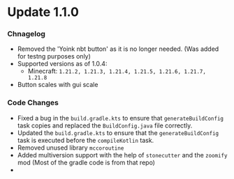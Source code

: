 # Update 1.1.0

### Chnagelog
- Removed the 'Yoink nbt button' as it is no longer needed. (Was added for testng purposes only)
- Supported versions as of 1.0.4:
  - Minecraft: `1.21.2, 1.21.3, 1.21.4, 1.21.5, 1.21.6, 1.21.7, 1.21.8`
- Button scales with gui scale
### Code Changes
- Fixed a bug in the `build.gradle.kts` to ensure that `generateBuildConfig` task copies and replaced the `BuildConfig.java` file correctly.
- Updated the `build.gradle.kts` to ensure that the `generateBuildConfig` task is executed before the `compileKotlin` task.
- Removed unused library `mccoroutine`
- Added multiversion support with the help of `stonecutter` and the `zoomify` mod (Most of the gradle code is from that repo)
- 